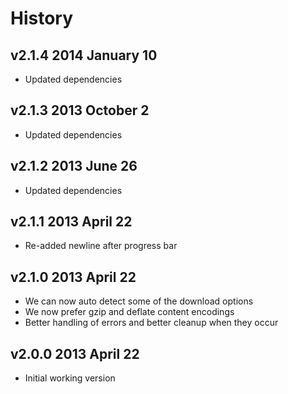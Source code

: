 # History


## v2.1.4 2014 January 10
- Updated dependencies

## v2.1.3 2013 October 2
- Updated dependencies

## v2.1.2 2013 June 26
- Updated dependencies

## v2.1.1 2013 April 22
- Re-added newline after progress bar

## v2.1.0 2013 April 22
- We can now auto detect some of the download options
- We now prefer gzip and deflate content encodings
- Better handling of errors and better cleanup when they occur

## v2.0.0 2013 April 22
- Initial working version
